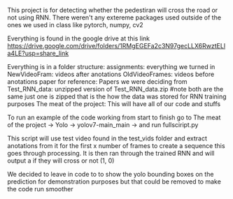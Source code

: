 This project is for detecting whether the pedestiran will cross the road or not using RNN.
There weren't any extereme packages used outside of the ones we used in class like pytorch, numpy, cv2

Everything is found in the google drive at this link
https://drive.google.com/drive/folders/1RMgEGEFa2c3N97gecLLX6RwztELla4LE?usp=share_link

Everything is in a folder structure:
    assignments: everything we turned in
    NewVideoFram: videos after anotations
    OldVideoFrames: videos before anotations
    paper for reference: Papers we were deciding from
    Test_RNN_data: unzipped version of Test_RNN_data.zip #note both are the same just one is zipped that is the how the data was stored for RNN training purposes
    The meat of the project: This will have all of our code and stuffs
    
To run an example of the code working from start to finish go to The meat of the project -> Yolo -> yolov7-main_main -> and run fullsciript.py

This script will use test video found in the test_vids folder and extract anotations from it for the first x number of frames to create a sequence this goes through processing. It is then ran through the trained RNN and will output a if they will cross or not (1, 0)

 We decided to leave in code to to show the yolo bounding boxes on the prediction for demonstration purposes but that could be removed to make the code run smoother


